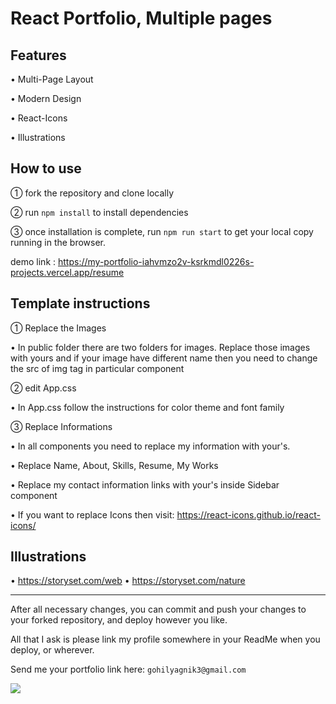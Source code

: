 # React Portfolio, Multiple pages

## Features

• Multi-Page Layout

• Modern Design

• React-Icons

• Illustrations

## How to use

① fork the repository and clone locally

② run `npm install` to install dependencies

③ once installation is complete, run `npm run start` to get your local copy running in the browser.

demo link : https://my-portfolio-iahvmzo2v-ksrkmdl0226s-projects.vercel.app/resume


## Template instructions

① Replace the Images
    
• In public folder there are two folders for images. Replace those images with yours and if your image have different name  then you need to change the src of img tag in particular component

② edit App.css
    
• In App.css follow the instructions for color theme and font family

③ Replace Informations
    
• In all components you need to replace my information with your's.

• Replace Name, About, Skills, Resume, My Works

• Replace my contact information links with your's inside Sidebar component

• If you want to replace Icons then visit: https://react-icons.github.io/react-icons/
     

## Illustrations

•   https://storyset.com/web
•   https://storyset.com/nature

---

After all necessary changes, you can commit and push your changes to your forked repository, and deploy however you like.

All that I ask is please link my profile somewhere in your ReadMe when you deploy, or wherever.

Send me your portfolio link here: `gohilyagnik3@gmail.com`

![](https://visitor-badge.glitch.me/badge?page_id=Yagnik-Gohil.Portfolio)
